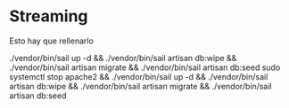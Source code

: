 # Streaming

Esto hay que rellenarlo


 ./vendor/bin/sail up -d && ./vendor/bin/sail artisan db:wipe && ./vendor/bin/sail artisan migrate && ./vendor/bin/sail artisan db:seed
 sudo systemctl stop apache2 && ./vendor/bin/sail up -d && ./vendor/bin/sail artisan db:wipe && ./vendor/bin/sail artisan migrate && ./vendor/bin/sail artisan db:seed